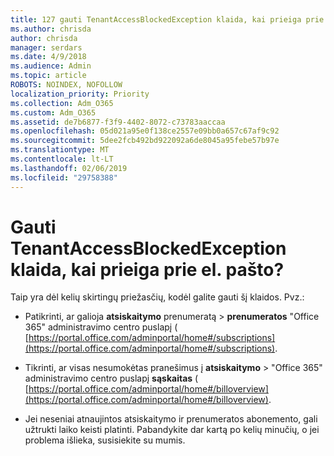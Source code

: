 ```yaml
---
title: 127 gauti TenantAccessBlockedException klaida, kai prieiga prie el. pašto?
ms.author: chrisda
author: chrisda
manager: serdars
ms.date: 4/9/2018
ms.audience: Admin
ms.topic: article
ROBOTS: NOINDEX, NOFOLLOW
localization_priority: Priority
ms.collection: Adm_O365
ms.custom: Adm_O365
ms.assetid: de7b6877-f3f9-4402-8072-c73783aaccaa
ms.openlocfilehash: 05d021a95e0f138ce2557e09bb0a657c67af9c92
ms.sourcegitcommit: 5dee2fcb492bd922092a6de8045a95febe57b97e
ms.translationtype: MT
ms.contentlocale: lt-LT
ms.lasthandoff: 02/06/2019
ms.locfileid: "29758388"
---
```

# <a name="getting-a-tenantaccessblockedexception-error-when-accessing-email"></a>Gauti TenantAccessBlockedException klaida, kai prieiga prie el. pašto?

Taip yra dėl kelių skirtingų priežasčių, kodėl galite gauti šį klaidos. Pvz.:
  
- Patikrinti, ar galioja **atsiskaitymo** prenumeratą \> **prenumeratos** "Office 365" administravimo centro puslapį ( [https://portal.office.com/adminportal/home#/subscriptions](https://portal.office.com/adminportal/home#/subscriptions).
    
- Tikrinti, ar visas nesumokėtas pranešimus į **atsiskaitymo** \> "Office 365" administravimo centro puslapį **sąskaitas** ( [https://portal.office.com/adminportal/home#/billoverview](https://portal.office.com/adminportal/home#/billoverview).
    
- Jei neseniai atnaujintos atsiskaitymo ir prenumeratos abonemento, gali užtrukti laiko keisti platinti. Pabandykite dar kartą po kelių minučių, o jei problema išlieka, susisiekite su mumis.
    

